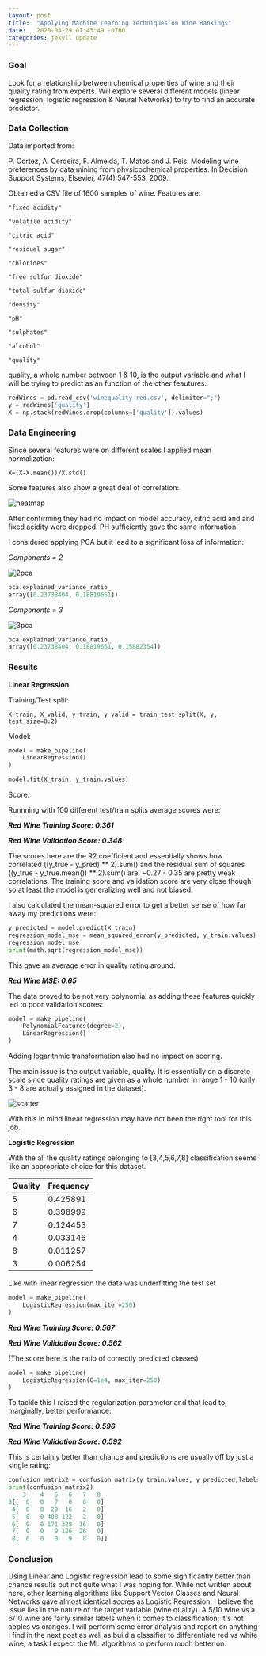 ```yaml
---
layout: post
title:  "Applying Machine Learning Techniques on Wine Rankings"
date:   2020-04-29 07:43:49 -0700
categories: jekyll update
---
```


### Goal

Look for a relationship between chemical properties of wine and their quality rating from experts. Will explore several different models (linear regression, logistic regression & Neural Networks) to try to find an accurate predictor.

### Data Collection

Data imported from:

P. Cortez, A. Cerdeira, F. Almeida, T. Matos and J. Reis.
Modeling wine preferences by data mining from physicochemical properties. In Decision Support Systems, Elsevier, 47(4):547-553, 2009.

Obtained a CSV file of 1600 samples of wine. Features are:

`"fixed acidity"`

`"volatile acidity"`

`"citric acid"`

`"residual sugar"`

`"chlorides"`

`"free sulfur dioxide"`

`"total sulfur dioxide"`

`"density"`

`"pH"`

`"sulphates"`

`"alcohol"`

`"quality"`

quality, a whole number between 1 & 10, is the output variable and what I will be trying to predict as an function of the other feautures.

```python
redWines = pd.read_csv('winequality-red.csv', delimiter=";")
y = redWines['quality']
X = np.stack(redWines.drop(columns=['quality']).values)
```

### Data Engineering

Since several features were on different scales I applied mean normalization:

`X=(X-X.mean())/X.std()`

Some features also show a great deal of correlation:

<img src="/imgs/2020-04-30/heatmap.png" title='heatmap'>

After confirming they had no impact on model accuracy, citric acid and and fixed acidity were dropped. PH sufficiently gave the same information.

I considered applying PCA but it lead to a significant loss of information:

*Components = 2*

<img src="/imgs/2020-04-30/2pca.png" title='2pca'>

```python
pca.explained_variance_ratio_
array([0.23738404, 0.18819661])
```

*Components = 3*

<img src="/imgs/2020-04-30/3pca.png" title='3pca'>

```python
pca.explained_variance_ratio_
array([0.23738404, 0.18819661, 0.15882354])
```


### Results

**Linear Regression**

Training/Test split:

`X_train, X_valid, y_train, y_valid = train_test_split(X, y, test_size=0.2)`

Model:

```python
model = make_pipeline(
    LinearRegression()
)

model.fit(X_train, y_train.values)
```

Score:

Runnning with 100 different test/train splits average scores were:

***Red Wine Training Score: 0.361***

***Red Wine Validation Score: 0.348***


The scores here are the R2 coefficient and essentially shows how correlated ((y_true - y_pred) ** 2).sum() and the residual sum of squares ((y_true - y_true.mean()) ** 2).sum() are. ~0.27 - 0.35 are pretty weak correlations. The training score and validation score are very close though so at least the model is generalizing well and not biased.

I also calculated the mean-squared error to get a better sense of how far away my predictions were:

```python
y_predicted = model.predict(X_train)
regression_model_mse = mean_squared_error(y_predicted, y_train.values)
regression_model_mse
print(math.sqrt(regression_model_mse))
```

This gave an average error in quality rating around:

***Red Wine MSE: 0.65***


The data proved to be not very polynomial as adding these features quickly led to poor validation scores:

```Python
model = make_pipeline(
    PolynomialFeatures(degree=2),
    LinearRegression()
)
```

Adding logarithmic transformation also had no impact on scoring.

The main issue is the output variable, quality. It is essentially on a discrete scale since quality ratings are given as a whole number in range 1 - 10 (only 3 - 8 are actually assigned in the dataset).

<img src="/imgs/2020-04-30/scatter.png" title='scatter'>

With this in mind linear regression may have not been the right tool for this job.

**Logistic Regression**

With the all the quality ratings belonging to [3,4,5,6,7,8] classification seems like an appropriate choice for this dataset.

| Quality    | Frequency |
| ------------- |-------------|
|5|0.425891|
|6|0.398999|
|7|0.124453|
|4|0.033146|
|8|0.011257|
|3|0.006254|

Like with linear regression the data was underfitting the test set

```Python
model = make_pipeline(
    LogisticRegression(max_iter=250)
)
```

***Red Wine Training Score: 0.567***

***Red Wine Validation Score: 0.562***

(The score here is the ratio of correctly predicted classes)

```Python
model = make_pipeline(
    LogisticRegression(C=1e4, max_iter=250)
)
```

To tackle this I raised the regularization parameter and that lead to, marginally, better performance:

***Red Wine Training Score: 0.596***

***Red Wine Validation Score: 0.592***

This is certainly better than chance and predictions are usually off by just a single rating:

```python
confusion_matrix2 = confusion_matrix(y_train.values, y_predicted,labels=[3,4,5,6,7,8])
print(confusion_matrix2)
    3    4   5   6   7   8
3[[  0   0   7   0   0   0]
 4[  0   0  29  16   2   0]
 5[  0   0 408 122   2   0]
 6[  0   0 171 328  16   0]
 7[  0   0   9 126  26   0]
 8[  0   0   0   9   8   0]]

```

### Conclusion

Using Linear and Logistic regression lead to some significantly better than chance results but not quite what I was hoping for. While not written about here, other learning algorithms like Support Vector Classes and Neural Networks gave almost identical scores as Logistic Regression. I believe the issue lies in the nature of the target variable (wine quality). A 5/10 wine vs a 6/10 wine are fairly similar labels when it comes to classification; it's not apples vs oranges. I will perform some error analysis and report on anything I find in the next post as well as build a classifier to differentiate red vs white wine; a task I expect the ML algorithms to perform much better on.
